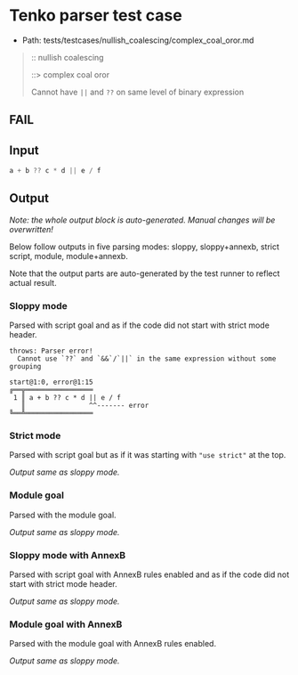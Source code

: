 # Tenko parser test case

- Path: tests/testcases/nullish_coalescing/complex_coal_oror.md

> :: nullish coalescing
>
> ::> complex coal oror
>
> Cannot have `||` and `??` on same level of binary expression

## FAIL

## Input

`````js
a + b ?? c * d || e / f
`````

## Output

_Note: the whole output block is auto-generated. Manual changes will be overwritten!_

Below follow outputs in five parsing modes: sloppy, sloppy+annexb, strict script, module, module+annexb.

Note that the output parts are auto-generated by the test runner to reflect actual result.

### Sloppy mode

Parsed with script goal and as if the code did not start with strict mode header.

`````
throws: Parser error!
  Cannot use `??` and `&&`/`||` in the same expression without some grouping

start@1:0, error@1:15
╔══╦═════════════════
 1 ║ a + b ?? c * d || e / f
   ║                ^^------- error
╚══╩═════════════════

`````

### Strict mode

Parsed with script goal but as if it was starting with `"use strict"` at the top.

_Output same as sloppy mode._

### Module goal

Parsed with the module goal.

_Output same as sloppy mode._

### Sloppy mode with AnnexB

Parsed with script goal with AnnexB rules enabled and as if the code did not start with strict mode header.

_Output same as sloppy mode._

### Module goal with AnnexB

Parsed with the module goal with AnnexB rules enabled.

_Output same as sloppy mode._
